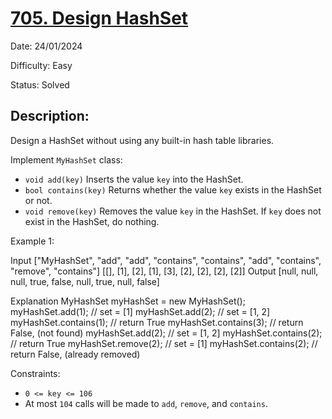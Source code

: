 # [705\. Design HashSet](https://leetcode.com/problems/design-hashset/)

Date: 24/01/2024

Difficulty: Easy

Status: Solved

## Description:

Design a HashSet without using any built-in hash table libraries.

Implement `MyHashSet` class:

-   `void add(key)` Inserts the value `key` into the HashSet.
-   `bool contains(key)` Returns whether the value `key` exists in the HashSet or not.
-   `void remove(key)` Removes the value `key` in the HashSet. If `key` does not exist in the HashSet, do nothing.

Example 1:

Input
["MyHashSet", "add", "add", "contains", "contains", "add", "contains", "remove", "contains"]
[[], [1], [2], [1], [3], [2], [2], [2], [2]]
Output
[null, null, null, true, false, null, true, null, false]

Explanation
MyHashSet myHashSet = new MyHashSet();
myHashSet.add(1);      // set = [1]
myHashSet.add(2);      // set = [1, 2]
myHashSet.contains(1); // return True
myHashSet.contains(3); // return False, (not found)
myHashSet.add(2);      // set = [1, 2]
myHashSet.contains(2); // return True
myHashSet.remove(2);   // set = [1]
myHashSet.contains(2); // return False, (already removed)

Constraints:

-   `0 <= key <= 106`
-   At most `104` calls will be made to `add`, `remove`, and `contains`.